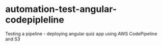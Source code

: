 # automation-test-angular-codepipleline
Testing a pipeline - deploying angular quiz app using AWS CodePipeline and S3  
